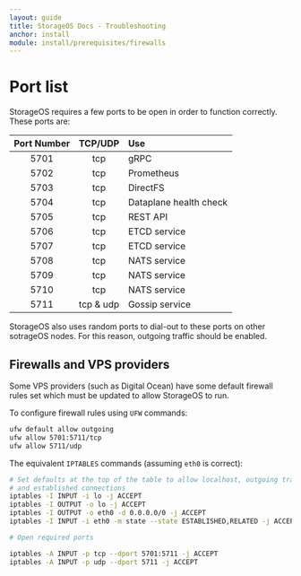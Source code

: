 ```yaml
---
layout: guide
title: StorageOS Docs - Troubleshooting
anchor: install
module: install/prerequisites/firewalls
---
```


# Port list

StorageOS requires a few ports to be open in order to function correctly. These ports are:

| Port Number | TCP/UDP   | Use                    |
|:-----------:|:---------:|:---------------------- |
| 5701        | tcp       | gRPC                   |
| 5702        | tcp       | Prometheus             |
| 5703        | tcp       | DirectFS               |
| 5704        | tcp       | Dataplane health check |
| 5705        | tcp       | REST API               |
| 5706        | tcp       | ETCD service           |
| 5707        | tcp       | ETCD service           |
| 5708        | tcp       | NATS service           |
| 5709        | tcp       | NATS service           |
| 5710        | tcp       | NATS service           |
| 5711        | tcp & udp | Gossip service         |

StorageOS also uses random ports to dial-out to these ports on other sotrageOS nodes. For this reason, outgoing traffic should be enabled.


## Firewalls and VPS providers

Some VPS providers (such as Digital Ocean) have some default firewall rules set
which must be updated to allow StorageOS to run.

To configure firewall rules using `UFW` commands:

```bash
ufw default allow outgoing
ufw allow 5701:5711/tcp
ufw allow 5711/udp
```

The equivalent `IPTABLES` commands (assuming `eth0` is correct):

```bash
# Set defaults at the top of the table to allow localhost, outgoing traffic
# and established connections
iptables -I INPUT -i lo -j ACCEPT
iptables -I OUTPUT -o lo -j ACCEPT
iptables -I OUTPUT -o eth0 -d 0.0.0.0/0 -j ACCEPT
iptables -I INPUT -i eth0 -m state --state ESTABLISHED,RELATED -j ACCEPT

# Open required ports

iptables -A INPUT -p tcp --dport 5701:5711 -j ACCEPT
iptables -A INPUT -p udp --dport 5711 -j ACCEPT
```
